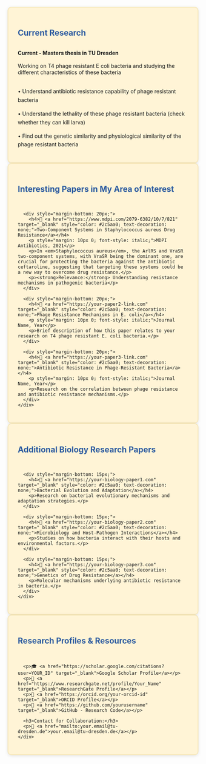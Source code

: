 <div class="cards">
  <div class="card">
    <div style="background-color: #FFF4D6; padding: 25px; border-radius: 10px; border: 2px solid #F5E6B8; box-shadow: 0 2px 8px rgba(0,0,0,0.1);">
      <h2>Current Research</h2><br>
      <strong>Current - Masters thesis in TU Dresden</strong><br><br>
      Working on T4 phage resistant E coli bacteria and studying the different characteristics of these bacteria<br><br>
      <div>
        <p>• Understand antibiotic resistance capability of phage resistant bacteria</p>
        <p>• Understand the lethality of these phage resistant bacteria (check whether they can kill larva)</p>
        <p>• Find out the genetic similarity and physiological similarity of the phage resistant bacteria</p>
      </div> 
      
      
  
  </div>

  <div class="card">
    <div style="background-color: #FFF4D6; padding: 25px; border-radius: 10px; border: 2px solid #F5E6B8; box-shadow: 0 2px 8px rgba(0,0,0,0.1);">
      <h2>Interesting Papers in My Area of Interest</h2><br>
      
      <div style="margin-bottom: 20px;">
        <h4>📄 <a href="https://www.mdpi.com/2079-6382/10/7/821" target="_blank" style="color: #2c5aa0; text-decoration: none;">Two-Component Systems in Staphylococcus aureus Drug Resistance</a></h4>
        <p style="margin: 10px 0; font-style: italic;">MDPI Antibiotics, 2021</p>
        <p>In <em>Staphylococcus aureus</em>, the ArlRS and VraSR two-component systems, with VraSR being the dominant one, are crucial for protecting the bacteria against the antibiotic ceftaroline, suggesting that targeting these systems could be a new way to overcome drug resistance.</p>
        <p><strong>Relevance:</strong> Understanding resistance mechanisms in pathogenic bacteria</p>
      </div>

      <div style="margin-bottom: 20px;">
        <h4>📄 <a href="https://your-paper2-link.com" target="_blank" style="color: #2c5aa0; text-decoration: none;">Phage Resistance Mechanisms in E. coli</a></h4>
        <p style="margin: 10px 0; font-style: italic;">Journal Name, Year</p>
        <p>Brief description of how this paper relates to your research on T4 phage resistant E. coli bacteria.</p>
      </div>

      <div style="margin-bottom: 20px;">
        <h4>📄 <a href="https://your-paper3-link.com" target="_blank" style="color: #2c5aa0; text-decoration: none;">Antibiotic Resistance in Phage-Resistant Bacteria</a></h4>
        <p style="margin: 10px 0; font-style: italic;">Journal Name, Year</p>
        <p>Research on the correlation between phage resistance and antibiotic resistance mechanisms.</p>
      </div>
    </div>
  </div>

  <div class="card">
    <div style="background-color: #FFF4D6; padding: 25px; border-radius: 10px; border: 2px solid #F5E6B8; box-shadow: 0 2px 8px rgba(0,0,0,0.1);">
      <h2>Additional Biology Research Papers</h2><br>
      
      <div style="margin-bottom: 15px;">
        <h4>📄 <a href="https://your-biology-paper1.com" target="_blank" style="color: #2c5aa0; text-decoration: none;">Bacterial Evolution and Adaptation</a></h4>
        <p>Research on bacterial evolutionary mechanisms and adaptation strategies.</p>
      </div>

      <div style="margin-bottom: 15px;">
        <h4>📄 <a href="https://your-biology-paper2.com" target="_blank" style="color: #2c5aa0; text-decoration: none;">Microbiology and Host-Pathogen Interactions</a></h4>
        <p>Studies on how bacteria interact with their hosts and environmental factors.</p>
      </div>

      <div style="margin-bottom: 15px;">
        <h4>📄 <a href="https://your-biology-paper3.com" target="_blank" style="color: #2c5aa0; text-decoration: none;">Genetics of Drug Resistance</a></h4>
        <p>Molecular mechanisms underlying antibiotic resistance in bacteria.</p>
      </div>
    </div>
  </div>

  <div class="card">
    <div style="background-color: #FFF4D6; padding: 25px; border-radius: 10px; border: 2px solid #F5E6B8; box-shadow: 0 2px 8px rgba(0,0,0,0.1);">
      <h2>Research Profiles & Resources</h2><br>
      
      <p>🎓 <a href="https://scholar.google.com/citations?user=YOUR_ID" target="_blank">Google Scholar Profile</a></p>
      <p>🔬 <a href="https://www.researchgate.net/profile/Your_Name" target="_blank">ResearchGate Profile</a></p>
      <p>📖 <a href="https://orcid.org/your-orcid-id" target="_blank">ORCID Profile</a></p>
      <p>💼 <a href="https://github.com/yourusername" target="_blank">GitHub - Research Code</a></p>
      
      <h3>Contact for Collaboration:</h3>
      <p>📧 <a href="mailto:your.email@tu-dresden.de">your.email@tu-dresden.de</a></p>
    </div>
  </div>
</div>

<style>
.cards {
  display: flex;
  flex-direction: column;
  gap: 20px;
  max-width: 800px;
  margin: 0 auto;
}

.card {
  width: 100%;
}

.card h2 {
  color: #2c5aa0;
  margin-bottom: 15px;
}

.card h3 {
  color: #4a6741;
  margin-top: 20px;
  margin-bottom: 10px;
}

.card h4 {
  margin-bottom: 5px;
  color: #2c5aa0;
}

.card a {
  color: #2c5aa0;
  text-decoration: none;
}

.card a:hover {
  text-decoration: underline;
  color: #1a4480;
}

.card p {
  line-height: 1.6;
  margin-bottom: 10px;
}
</style>
